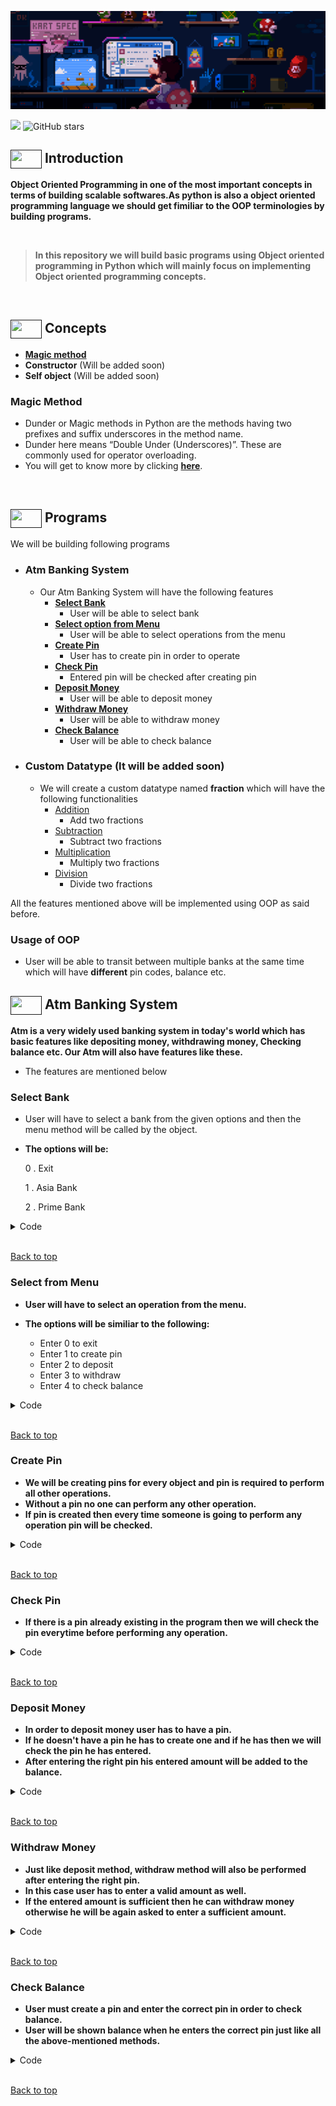 ![](assets/banner%20gif.gif)

![](https://img.shields.io/badge/Python-%20OOP-%23E60023.svg)
![GitHub stars](https://img.shields.io/github/stars/khalid586/Object-Oriented-Programming-Python) 
 

## [<img src = "https://cdn.dribbble.com/users/1138721/screenshots/10809828/media/478d32b2e65c8c3194b7f2154e179231.gif" align = "center" width = "50px" height = "30px">]() Introduction

**Object Oriented Programming in one of the most important concepts in terms of building scalable softwares.As python is also a object oriented programming language we should get fimiliar to the OOP terminologies by building programs.**

<br>

> **In this repository we will build basic programs using Object oriented programming in Python which will mainly focus on implementing 
Object oriented programming concepts.**

<br>

## [<img src = "https://cdn.dribbble.com/users/1299339/screenshots/3079111/presentation_d.gif" align = "center" width = "50px" height = "30px">]() Concepts

- [**Magic method**](#magic-method)
- **Constructor** (Will be added soon)
- **Self object** (Will be added soon)


### Magic Method
- Dunder or Magic methods in Python are the methods having two prefixes and suffix underscores in the method name.
- Dunder here means “Double Under (Underscores)”. These are commonly used for operator overloading.
- You will get to know more by clicking [**here**](https://www.google.com/amp/s/www.geeksforgeeks.org/dunder-magic-methods-python/amp/).

<br>

## [<img src = "https://cdn.dribbble.com/users/1708950/screenshots/4188877/media/6b06a38e84212c55eac1ef33dbd3d318.gif" align = "center" width = "50px" height = "30px">]() Programs
We will be building following programs
- ### Atm Banking System
    - Our Atm Banking System will have the following features
        - [**Select Bank**](#select-bank)
            - User will be able to select bank
        - [**Select option from Menu**](#select-from-menu)
            - User will be able to select operations from the menu
        - [**Create Pin**](#create-pin)
            - User has to create pin in order to operate
        - [**Check Pin**](#check-pin)
            - Entered pin will be checked after creating pin 
        - [**Deposit Money**](#deposit-money)
            - User will be able to deposit money
        - [**Withdraw Money**](#withdraw-money)
            - User will be able to withdraw money
        - [**Check Balance**](#check-balance)
            - User will be able to check balance

- ### Custom Datatype (It will be added soon)
    - We will create a custom datatype named **fraction** which will have the following functionalities
        - [Addition]()
            - Add two fractions
        - [Subtraction]()
             - Subtract two fractions
        - [Multiplication]()
             - Multiply two fractions
        - [Division]()
             - Divide two fractions
 


All the features mentioned above will be implemented using OOP as said before.

### Usage of OOP
- User will be able to transit between multiple banks at the same time which will have **different** pin codes, balance  etc.

## [<img src = "https://cdn.dribbble.com/users/2493316/screenshots/14030448/media/8b87a18633c28586e4a315bcdaab031b.gif" align = "center" width = "50px" height = "30px">]() Atm Banking System

**Atm is a very widely used banking system in today's world which has basic features like depositing money, withdrawing money, Checking balance etc. Our Atm will also have features like these.**

- The features are mentioned below

### Select Bank
- User will have to select a bank from the given options and then the menu method will be called by the object.

- **The options will be:**

     0 . Exit

     1 . Asia Bank

     2 . Prime Bank


<details><summary>Code</summary> 

```
def main():
    asiaBank = Atm()
    primeBank = Atm()

    while 1:
        choice = int(input("""Please Select your bank
        0. Exit
        
        1. Asia Bank: 
        2. Prime Bank
        """))

        if choice == 1:
            print(f"Thanks for choosing Asia Bank")
            while 1:
                stay = asiaBank.menu()
                if not stay:
                    break
        elif choice == 2:
            print(f"Thanks for choosing Prime Bank")
            while 1:
                stay = primeBank.menu()
                if not stay:
                    break
        elif choice == 0:
            break
        else:
            print("Please enter a valid choice")


main()
```
</details>
<br>


[Back to top](#atm-banking-system)

### Select from Menu
- **User will have to select an operation from the menu.**

- **The options will be similiar to the following:**
    -  Enter 0 to exit
    -  Enter 1 to create pin
    -  Enter 2 to deposit
    -  Enter 3 to withdraw
    -  Enter 4 to check balance


<details><summary>Code</summary> 

```
def menu(self):
        user_input = int(input("""
                        0. Enter 0 to exit
                        1. Enter 1 to create pin
                        2. Enter 2 to deposit
                        3. Enter 3 to withdraw
                        4. Enter 4 to check balance
        """))

        if user_input == 1:
            self.create_pin()
        elif user_input == 2:
            self.deposit()
        elif user_input == 3:
            self.withdraw()
        elif user_input == 4:
            self.check_balance()
        elif user_input < 0 or user_input > 4:
            print("Please Enter a valid input")

        return user_input
```
</details>
<br>

[Back to top](#atm-banking-system)

### Create Pin
- **We will be creating pins for every object and pin is required to perform all other operations.**
- **Without a pin no one can perform any other operation.**
- **If pin is created then every time someone is going to perform any operation pin will be checked.**

<details><summary>Code</summary> 

```
def __init__(self):
        self.pin = ""
        self.balance = 0

def create_pin(self):
        if self.pin == "":
            self.pin = input("Create you pin please: ")
            print("Your pin has been set successfully")
        else:
            print("There is already a pin")
```
</details>
<br>


[Back to top](#atm-banking-system)

### Check Pin
- **If there is a pin already existing in the program then we will check the pin everytime before performing any operation.**
<details><summary>Code</summary> 

```
    def check_pin(self):
        pin = input("Enter your pin please: ")
        if pin == self.pin:
            return 1
        else:
            return 0
```
</details>
<br>


[Back to top](#atm-banking-system)


### Deposit Money
- **In order to deposit money user has to have a pin.**
- **If he doesn't have a pin he has to create one and if he has then we will check the pin he has entered.**
- **After entering the right pin his entered amount will be added to the balance.**

<details><summary>Code</summary> 

```
    def deposit(self):
        if self.pin == "":
            self.create_pin()

        if self.check_pin():
            amount = input("Please enter your deposit amount: ")
            self.balance += int(amount)
            print("Amount has been deposited successfully")
        else:
            print("You have entered wrong pin, please re-enter your pin")
            self.deposit()
```
</details>
<br>


[Back to top](#atm-banking-system)


### Withdraw Money
- **Just like deposit method, withdraw method will also be performed after entering the right pin.**
- **In this case user has to enter a valid amount as well.** 
- **If the entered amount is sufficient then he can withdraw money otherwise he will be again asked to enter a sufficient amount.**

<details><summary>Code</summary> 

```
def withdraw(self):
        if self.pin == "":
            self.create_pin()
        if self.check_pin():
            amount = int(input("Please enter your withdrawal amount or press 0 to return to menu: "))
            if amount == 0:
                pass
            elif amount < 0:
                print("Invalid amount")
            elif self.balance >= amount:
                self.balance -= amount
                print("Amount has been withdrawn successfully")
            else:
                print("Insufficient balance")
                self.withdraw()
        else:
            print("You have entered wrong pin")
            self.withdraw()
```
</details>
<br>


[Back to top](#atm-banking-system)


### Check Balance
- **User must create a pin and enter the correct pin in order to check balance.**
- **User will be shown balance when he enters the correct pin just like all the above-mentioned methods.**

<details><summary>Code</summary> 

```
    def check_balance(self):
        if self.pin == "":
            self.create_pin()
        if self.check_pin():
            print(f"Your current balance is : {self.balance}")
        else:
            print("You have entered wrong pin")
            self.check_balance()
```
</details>
<br>

[Back to top](#atm-banking-system)

<!-- # Custom Datatype

## Addition

## Sub

## Mul

## Division -->
